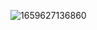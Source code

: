 ![1659627136860](https://user-images.githubusercontent.com/68007558/182887227-bffa4f2d-0acd-475a-8b88-f9f42631bbdb.png)
